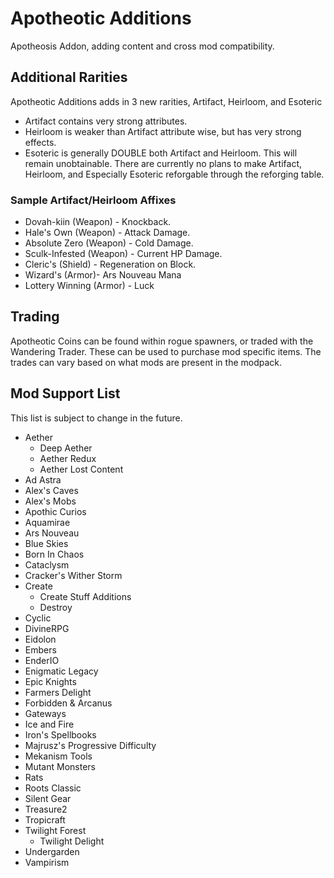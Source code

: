 # Apotheotic Additions
Apotheosis Addon, adding content and cross mod compatibility.

## Additional Rarities
Apotheotic Additions adds in 3 new rarities, Artifact, Heirloom, and Esoteric
- Artifact contains very strong attributes.
- Heirloom is weaker than Artifact attribute wise, but has very strong effects.
- Esoteric is generally DOUBLE both Artifact and Heirloom. This will remain unobtainable.
There are currently no plans to make Artifact, Heirloom, and Especially Esoteric reforgable through the reforging table.
### __Sample Artifact/Heirloom Affixes__
- Dovah-kiin (Weapon) - Knockback.
- Hale's Own (Weapon) - Attack Damage.
- Absolute Zero (Weapon) - Cold Damage.
- Sculk-Infested (Weapon) - Current HP Damage.
- Cleric's (Shield) - Regeneration on Block.
- Wizard's (Armor)- Ars Nouveau Mana
- Lottery Winning (Armor) - Luck
## Trading
Apotheotic Coins can be found within rogue spawners, or traded with the Wandering Trader.
These can be used to purchase mod specific items. The trades can vary based on what mods are present in the modpack.

## Mod Support List
This list is subject to change in the future.
- Aether
  - Deep Aether
  - Aether Redux
  - Aether Lost Content
- Ad Astra
- Alex's Caves
- Alex's Mobs
- Apothic Curios
- Aquamirae
- Ars Nouveau
- Blue Skies
- Born In Chaos
- Cataclysm
- Cracker's Wither Storm
- Create
  - Create Stuff Additions
  - Destroy
- Cyclic
- DivineRPG
- Eidolon
- Embers
- EnderIO
- Enigmatic Legacy
- Epic Knights
- Farmers Delight
- Forbidden & Arcanus
- Gateways
- Ice and Fire
- Iron's Spellbooks
- Majrusz's Progressive Difficulty
- Mekanism Tools
- Mutant Monsters
- Rats
- Roots Classic
- Silent Gear
- Treasure2
- Tropicraft
- Twilight Forest
  - Twilight Delight
- Undergarden
- Vampirism
